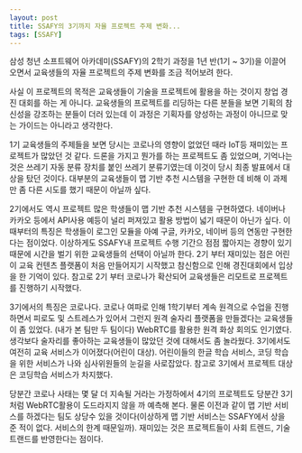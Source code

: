 ```yaml
---
layout: post
title: SSAFY의 3기까지 자율 프로젝트 주제 변화...
tags: [SSAFY] 
---
```




삼성 청년 소프트웨어 아카데미(SSAFY)의 2학기 과정을 1년 반(1기 ~ 3기)을 이끌어 오면서 교육생들의 자율 프로젝트의 주제 변화를 조금 적어보려 한다. 

사실 이 프로젝트의 목적은 교육생들이 기술을 프로젝트에 활용을 하는 것이지 창업 경진 대회를 하는 게 아니다. 교육생들의 프로젝트를 리딩하는 다른 분들을 보면 기획의 참신성을 강조하는 분들이 더러 있는데 이 과정은 기획자를 양성하는 과정이 아니므로 맞는 가이드는 아니라고 생각한다. 

1기 교육생들의 주제들을 보면 당시는 코로나의 영향이 없었던 때라 IoT등 재미있는 프로젝트가 많았던 것 같다.  드론을 가지고 뭔가를 하는 프로젝트도 좀 있었으며, 기억나는 것은 쓰레기 자동 분류 장치를 붙인 쓰레기 분류기였는데 이것이 당시 최종 발표에서 대상을 탔던 것이다. 대부분의 교육생들이 맵 기반 추천 시스템을 구현한 데 비해 이 과제만 좀 다른 시도를 했기 때문이 아닐까 싶다.

2기에서도 역시 프로젝트 많은 학생들이 맵 기반 추천 시스템을 구현하였다. 네이버나 카카오 등에서 API사용 예등이 널리 퍼져있고 활용 방법이 넓기 때문이 아닌가 싶다. 이 때부터의 특징은 학생들이 로그인 모듈을 아예 구글, 카카오, 네이버 등의 연동만 구현한다는 점이었다. 이상하게도 SSAFY내 프로젝트 수행 기간으 점점 짧아지는 경향이 있기 때문에 시간을 벌기 위한 교육생들의 선택이 아닐까 한다.  2기 부터 재미있는 점은 어린이 교육 컨텐츠 플랫폼이 처음 만들어지기 시작했고 참신함으로 인해 경진대회에서 입상을 한 기억이 있다. 참고로 2기 부터 코로나가 확산되어 교육생들은 리모트로 프로젝트를 진행하기 시작했다. 

3기에서의 특징은 코로나다. 코로나 여파로 인해 1학기부터 계속 원격으로 수업을 진행하면서 피로도 및 스트레스가 있어서 그런지 원격 술자리 플랫폼을 만들겠다는 교육생들이 좀 있었다. (내가 본 팀만 두 팀이다) WebRTC를 활용한 원격 화상 회의도 인기였다.  생각보다 술자리를 좋아하는 교육생들이 많았던 것에 대해서도 좀 놀라웠다.  3기에서도 여전히 교육 서비스가 이어졌다(어린이 대상).  어린이들의 한글 학습 서비스,  코딩 학습을 위한 서비스가 나와 심사위원들의 눈길을 사로잡았다.  참고로 3기에서 프로젝트 대상은 코딩학습 서비스가 차지했다. 

당분간 코로나 사태는 몇 달 더 지속될 거라는 가정하에서 4기의 프로젝트도 당분간 3기처럼 WebRTC활용이 도드라지지 않을 까 예측해 본다. 물론 이전과 같이 맵 기반 서비스를 하겠다는 팀도 상당수 있을 것이다(이상하게 맵 기반 서비스는 SSAFY에서 상을 준 적이 없다.  서비스의 한계 때문일까).  재미있는 것은 프로젝트들이 사회 트렌드, 기술 트랜드를 반영한다는 점이다. 



